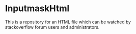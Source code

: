 # InputmaskHtml
This is a repository for an HTML file which can be watched by stackoverflow forum users and administrators.
